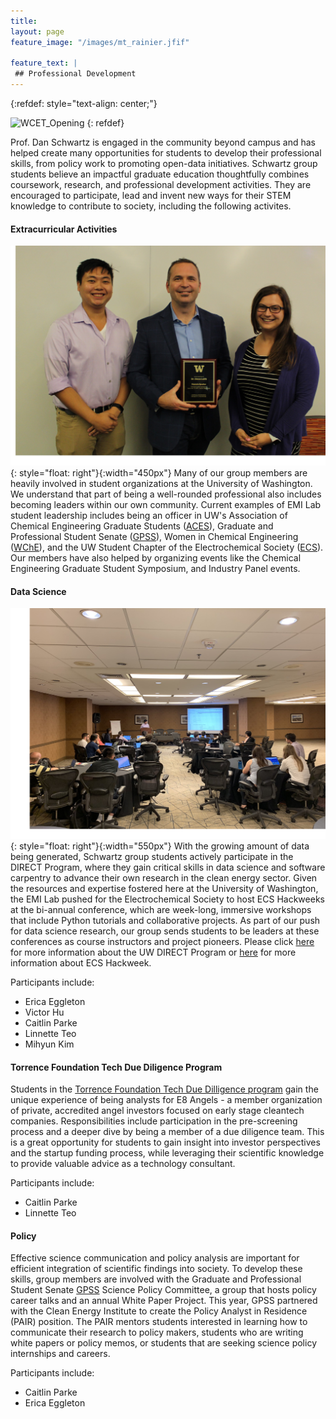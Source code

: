 ```yaml
---
title:
layout: page
feature_image: "/images/mt_rainier.jfif"

feature_text: |
 ## Professional Development
---
```


{:refdef: style="text-align: center;"}

<img src="/images/wcet_cei.jpg" alt="WCET_Opening" width="600"/>
{: refdef}

Prof. Dan Schwartz is engaged in the community beyond campus and has helped create many opportunities for students to develop their professional skills, from policy work to promoting open-data initiatives.  Schwartz group students believe an impactful graduate education thoughtfully combines coursework, research, and professional development activities. They are encouraged to participate, lead and invent new ways for their STEM knowledge to contribute to society, including the following activites.

#### Extracurricular Activities

![GSS](/images/GSS.JPG){: style="float: right"}{:width="450px"}
Many of our group members are heavily involved in student organizations at the University of Washington. We understand that part of being a well-rounded professional also includes becoming leaders within our own community. Current examples of EMI Lab student leadership includes being an officer in UW's Association of Chemical Engineering Graduate Students ([ACES](http://depts.washington.edu/acesche/)), Graduate and Professional Student Senate ([GPSS](http://depts.washington.edu/gpss/)), Women in Chemical Engineering ([WChE](https://www.wcheuw.com/)), and the UW Student Chapter of the Electrochemical Society ([ECS](https://students.washington.edu/essc/)). Our members have also helped by organizing events like the Chemical Engineering Graduate Student Symposium, and Industry Panel events.

#### Data Science  

![Hackweek](/images/hackweek2.png){: style="float: right"}{:width="550px"}
With the growing amount of data being generated, Schwartz group students actively participate in the DIRECT Program, where they gain critical skills in data science and software carpentry to advance their own research in the clean energy sector. Given the resources and expertise fostered here at the University of Washington, the EMI Lab pushed for the Electrochemical Society to host ECS Hackweeks at the bi-annual conference, which are week-long, immersive workshops that include Python tutorials and collaborative projects. As part of our push for data science research, our group sends students to be leaders at these conferences as course instructors and project pioneers. Please click [here](https://www.cei.washington.edu/training/direct/) for more information about the UW DIRECT Program or [here](https://ecshackweek.github.io/) for more information about ECS Hackweek.

Participants include:
- Erica Eggleton
- Victor Hu
- Caitlin Parke
- Linnette Teo
- Mihyun Kim  

#### Torrence Foundation Tech Due Diligence Program

Students in the [Torrence Foundation Tech Due Dilligence program](https://www.cei.washington.edu/training/torrance-tech-due-diligence-program/) gain the unique experience of being analysts for E8 Angels - a member organization of private, accredited angel investors focused on early stage cleantech companies. Responsibilities include participation in the pre-screening process and a deeper dive by being a member of a due diligence team. This is a great opportunity for students to gain insight into investor perspectives and the startup funding process, while leveraging their scientific knowledge to provide valuable advice as a technology consultant.  

Participants include:
- Caitlin Parke
- Linnette Teo  

#### Policy  

Effective science communication and policy analysis are important for efficient integration of scientific findings into society. To develop these skills, group members are involved with the Graduate and Professional Student Senate [GPSS](http://depts.washington.edu/gpss/) Science Policy Committee, a group that hosts policy career talks and an annual White Paper Project. This year, GPSS partnered with the Clean Energy Institute to create the Policy Analyst in Residence (PAIR) position. The PAIR mentors students interested in learning how to communicate their research to policy makers, students who are writing white papers or policy memos, or students that are seeking science policy internships and careers.

Participants include:
- Caitlin Parke
- Erica Eggleton  
